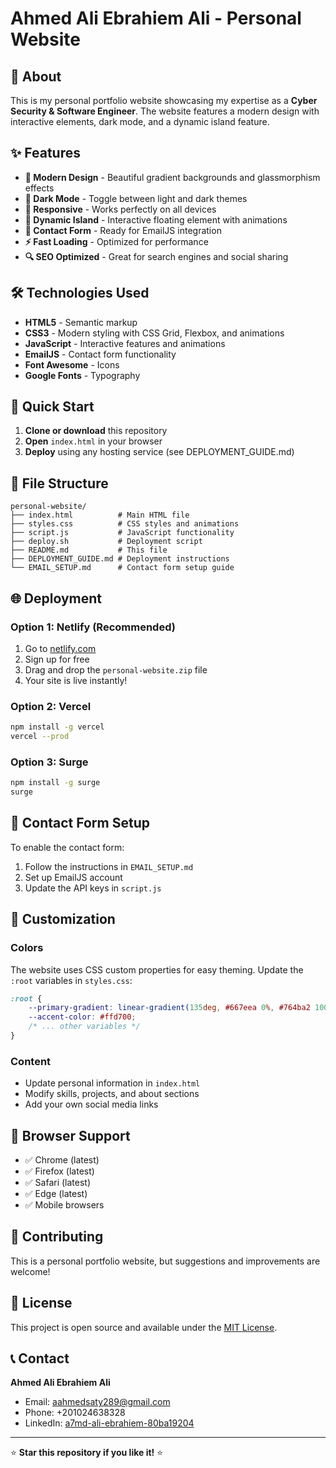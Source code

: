 # Ahmed Ali Ebrahiem Ali - Personal Website

## 🌟 About

This is my personal portfolio website showcasing my expertise as a **Cyber Security & Software Engineer**. The website features a modern design with interactive elements, dark mode, and a dynamic island feature.

## ✨ Features

- **🎨 Modern Design** - Beautiful gradient backgrounds and glassmorphism effects
- **🌙 Dark Mode** - Toggle between light and dark themes
- **📱 Responsive** - Works perfectly on all devices
- **🎯 Dynamic Island** - Interactive floating element with animations
- **📧 Contact Form** - Ready for EmailJS integration
- **⚡ Fast Loading** - Optimized for performance
- **🔍 SEO Optimized** - Great for search engines and social sharing

## 🛠️ Technologies Used

- **HTML5** - Semantic markup
- **CSS3** - Modern styling with CSS Grid, Flexbox, and animations
- **JavaScript** - Interactive features and animations
- **EmailJS** - Contact form functionality
- **Font Awesome** - Icons
- **Google Fonts** - Typography

## 🚀 Quick Start

1. **Clone or download** this repository
2. **Open** `index.html` in your browser
3. **Deploy** using any hosting service (see DEPLOYMENT_GUIDE.md)

## 📁 File Structure

```
personal-website/
├── index.html          # Main HTML file
├── styles.css          # CSS styles and animations
├── script.js           # JavaScript functionality
├── deploy.sh           # Deployment script
├── README.md           # This file
├── DEPLOYMENT_GUIDE.md # Deployment instructions
└── EMAIL_SETUP.md      # Contact form setup guide
```

## 🌐 Deployment

### Option 1: Netlify (Recommended)
1. Go to [netlify.com](https://netlify.com)
2. Sign up for free
3. Drag and drop the `personal-website.zip` file
4. Your site is live instantly!

### Option 2: Vercel
```bash
npm install -g vercel
vercel --prod
```

### Option 3: Surge
```bash
npm install -g surge
surge
```

## 📧 Contact Form Setup

To enable the contact form:
1. Follow the instructions in `EMAIL_SETUP.md`
2. Set up EmailJS account
3. Update the API keys in `script.js`

## 🎨 Customization

### Colors
The website uses CSS custom properties for easy theming. Update the `:root` variables in `styles.css`:

```css
:root {
    --primary-gradient: linear-gradient(135deg, #667eea 0%, #764ba2 100%);
    --accent-color: #ffd700;
    /* ... other variables */
}
```

### Content
- Update personal information in `index.html`
- Modify skills, projects, and about sections
- Add your own social media links

## 📱 Browser Support

- ✅ Chrome (latest)
- ✅ Firefox (latest)
- ✅ Safari (latest)
- ✅ Edge (latest)
- ✅ Mobile browsers

## 🤝 Contributing

This is a personal portfolio website, but suggestions and improvements are welcome!

## 📄 License

This project is open source and available under the [MIT License](LICENSE).

## 📞 Contact

**Ahmed Ali Ebrahiem Ali**
- Email: aahmedsaty289@gmail.com
- Phone: +201024638328
- LinkedIn: [a7md-ali-ebrahiem-80ba19204](https://www.linkedin.com/in/a7md-ali-ebrahiem-80ba19204)

---

⭐ **Star this repository if you like it!** ⭐